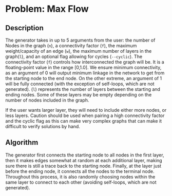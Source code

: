 # Problem: Max Flow

## Description
The generator takes in up to 5 arguments from the user: the number of Nodes in the graph (`n`), a connectivity factor (`f`),
the maximum weight/capacity of an edge (`w`), the maximum number of layers in the graph(`l`), and an optional flag allowing 
for cycles (`--cyclic`). The connectivity factor (`f`) controls how interconnected the graph will be. It is a floating-point 
value in the range [0,1.0]. We ensure minimum connectivity, as an argument of 0 will output minimum linkage in the network 
to get from the starting node to the end node. On the other extreme, an argument of 1 will be fully connected (with the 
exception of self-loops, which are not generated). (`l`) represents the number of layers between the starting and ending 
nodes. Some of these layers may be empty depending on the number of nodes included in the graph.

If the user wants larger layer, they will need to include either more nodes, or less layers.
Caution should be used when pairing a high connectivity factor and the cyclic flag as this can make very complex graphs
that can make it difficult to verify solutions by hand.

## Algorithm
The generator first connects the starting node to all nodes in the first layer, then it makes edges somewhat at random at
each additional layer, making sure there is still a trace back to the starting node. Finally, at the layer just before the 
ending node, it connects all the nodes to the terminal node. Throughout this process, it is also randomly choosing nodes 
within the same layer to connect to each other (avoiding self-loops, which are not generated).
